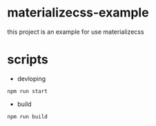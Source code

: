 # materializecss-example
this project is an example for use materializecss

# scripts

- devloping
```
npm run start
```

- build 
```
npm run build
```
